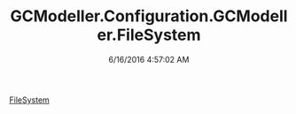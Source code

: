 ﻿---
title: GCModeller.Configuration.GCModeller.FileSystem
date: 6/16/2016 4:57:02 AM
---

[FileSystem](T-GCModeller.Configuration.GCModeller.FileSystem.FileSystem.html)
